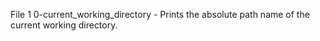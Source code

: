 File 1 0-current_working_directory - Prints the absolute path name of the current working directory.
